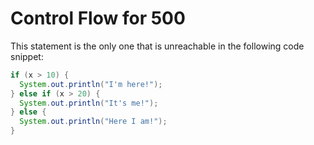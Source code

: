 # Control Flow for 500

This statement is the only one that is unreachable in the following code
snippet:

```java
if (x > 10) {
  System.out.println("I'm here!");
} else if (x > 20) {
  System.out.println("It's me!");
} else {
  System.out.println("Here I am!");
}
```
